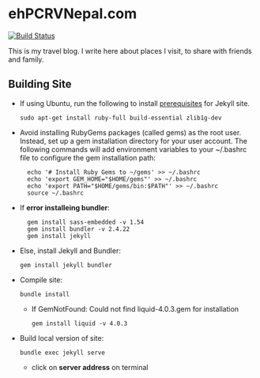 # ehPCRVNepal.com
[![Build Status](https://travis-ci.org/ayastreb/11route.svg?branch=master)](https://travis-ci.org/ayastreb/11route)

This is my travel blog. I write here about places I visit, to share with friends and family.


## Building Site
* If using Ubuntu, run the following to install [prerequisites](https://jekyllrb.com/docs/installation/ubuntu/) for Jekyll site.
    ```
    sudo apt-get install ruby-full build-essential zlib1g-dev
    ```
* Avoid installing RubyGems packages (called gems) as the root user. Instead, set up a gem installation directory for your user account. The following commands will add environment variables to your ~/.bashrc file to configure the gem installation path:
  ```
    echo '# Install Ruby Gems to ~/gems' >> ~/.bashrc
    echo 'export GEM_HOME="$HOME/gems"' >> ~/.bashrc
    echo 'export PATH="$HOME/gems/bin:$PATH"' >> ~/.bashrc
    source ~/.bashrc
  ```
* If **error installeing bundler**: 
  ```
    gem install sass-embedded -v 1.54
    gem install bundler -v 2.4.22
    gem install jekyll
  ```
* Else, install Jekyll and Bundler:
    ```
    gem install jekyll bundler
    ```
* Compile site:
    ```
    bundle install
    ```
  * If GemNotFound: Could not find liquid-4.0.3.gem for installation
    ```
    gem install liquid -v 4.0.3
    ```
* Build local version of site:
    ```
    bundle exec jekyll serve
    ```
    * click on **server address** on terminal